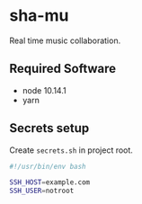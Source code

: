# sha-mu
Real time music collaboration.

## Required Software
- node 10.14.1
- yarn

## Secrets setup
Create `secrets.sh` in project root.

```bash
#!/usr/bin/env bash

SSH_HOST=example.com
SSH_USER=notroot
```

